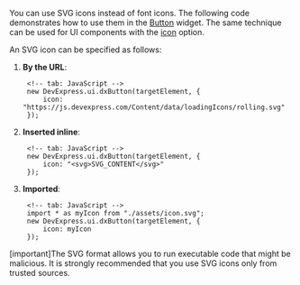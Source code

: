 You can use SVG icons instead of font icons. The following code demonstrates how to use them in the [Button](https://js.devexpress.com/Demos/WidgetsGallery/Demo/Button/Icons) widget. The same technique can be used for UI components with the [icon](/api-reference/10%20UI%20Widgets/dxButton/1%20Configuration/icon.md '/Documentation/ApiReference/UI_Widgets/dxButton/Configuration/#icon') option. 

An SVG icon can be specified as follows:

1. **By the URL**:

        <!-- tab: JavaScript -->
        new DevExpress.ui.dxButton(targetElement, {
            icon: "https://js.devexpress.com/Content/data/loadingIcons/rolling.svg"
        });

1. **Inserted inline**:

        <!-- tab: JavaScript -->
        new DevExpress.ui.dxButton(targetElement, {
            icon: "<svg>SVG_CONTENT</svg>"
        });

1. **Imported**:

        <!-- tab: JavaScript -->
        import * as myIcon from "./assets/icon.svg";
        new DevExpress.ui.dxButton(targetElement, {
            icon: myIcon
        });

[important]The SVG format allows you to run executable code that might be malicious. It is strongly recommended that you use SVG icons only from trusted sources.
